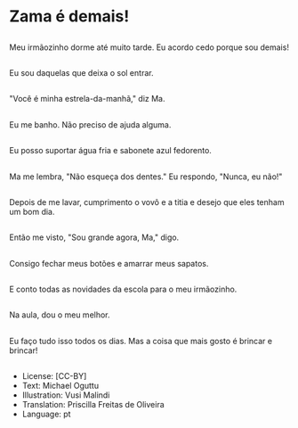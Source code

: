 # Zama é demais!

##
Meu irmãozinho dorme até muito tarde. Eu acordo cedo porque sou demais!

##
Eu sou daquelas que deixa o sol entrar.

##
"Você é minha estrela-da-manhã," diz Ma.

##
Eu me banho. Não preciso de ajuda alguma.

##
Eu posso suportar água fria e sabonete azul fedorento.

##
Ma me lembra, "Não esqueça dos dentes." Eu respondo, "Nunca, eu não!"

##
Depois de me lavar, cumprimento o vovô e a titia e desejo que eles tenham um bom dia.

##
Então me visto, "Sou grande agora, Ma," digo.

##
Consigo fechar meus botões e amarrar meus sapatos.

##
E conto todas as novidades da escola para o meu irmãozinho.

##
Na aula, dou o meu melhor.

##
Eu faço tudo isso todos os dias. Mas a coisa que mais gosto é brincar e brincar!

##
* License: [CC-BY]
* Text: Michael Oguttu
* Illustration: Vusi Malindi
* Translation: Priscilla Freitas de Oliveira
* Language: pt
